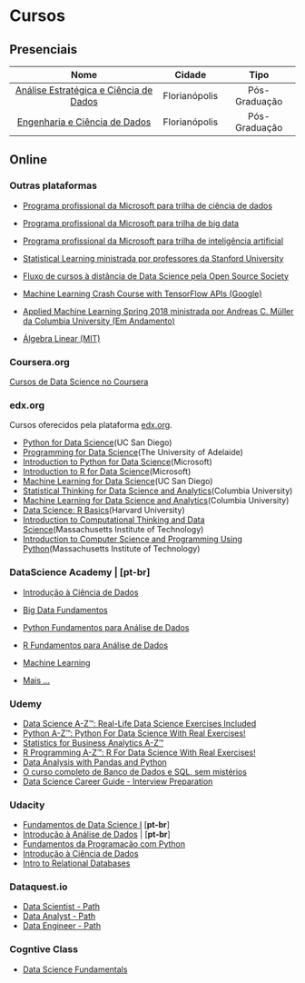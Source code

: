 # Cursos

## Presenciais

| Nome | Cidade | Tipo |
| :---: | :---: | :---: |
|[Análise Estratégica e Ciência de Dados](http://www.unisul.br/wps/portal/home/ensino/especializacao-e-mba/analise-estrategica-e-ciencia-de-dados-florianopolis/) | Florianópolis | Pós-Graduação | [**pt-br**]
|[Engenharia e Ciência de Dados](http://www.unisul.br/wps/portal/home/ensino/especializacao-e-mba/engenharia-e-ciencia-de-dados-florianopolis/?unidade=28) |  Florianópolis  | Pós-Graduação | [**pt-br**]



## Online

### Outras plataformas

  - [Programa profissional da Microsoft para trilha de ciência de dados](https://academy.microsoft.com/en-us/tracks/data-science/)

  - [Programa profissional da Microsoft para trilha de big data](https://academy.microsoft.com/en-us/tracks/big-data/)
  - [Programa profissional da Microsoft para trilha de inteligência artificial](https://academy.microsoft.com/en-us/tracks/artificial-intelligence/)
  - [Statistical Learning ministrada por professores da Stanford University](https://lagunita.stanford.edu/courses/HumanitiesSciences/StatLearning/Winter2016/about)
  - [Fluxo de cursos à distância de Data Science pela Open Source Society](https://github.com/open-source-society/data-science)
  - [Machine Learning Crash Course with TensorFlow APIs (Google)](https://developers.google.com/machine-learning/crash-course/)
  - [Applied Machine Learning Spring 2018 ministrada por Andreas C. Müller da Columbia University (Em Andamento)](http://www.cs.columbia.edu/~amueller/comsw4995s18/schedule/)
  - [Álgebra Linear (MIT)](https://ocw.mit.edu/courses/mathematics/18-06-linear-algebra-spring-2010/video-lectures/)

### Coursera.org

[Cursos de Data Science no Coursera](https://www.coursera.org/browse/data-science)

### edx.org
Cursos oferecidos pela plataforma [edx.org](https://www.edx.org/).

- [Python for Data Science](https://www.edx.org/course/python-data-science-uc-san-diegox-dse200x)(UC San Diego)
- [Programming for Data Science](https://www.edx.org/course/programming-data-science-adelaidex-programx)(The University of Adelaide)
- [Introduction to Python for Data Science](https://www.edx.org/course/introduction-python-data-science-microsoft-dat208x-7)(Microsoft)
- [Introduction to R for Data Science](https://www.edx.org/course/introduction-r-data-science-microsoft-dat204x-6)(Microsoft)
- [Machine Learning for Data Science](https://www.edx.org/course/machine-learning-data-science-uc-san-diegox-ds220x)(UC San Diego)
- [Statistical Thinking for Data Science and Analytics](https://www.edx.org/course/statistical-thinking-data-science-columbiax-ds101x-1)(Columbia University)
- [Machine Learning for Data Science and Analytics](https://www.edx.org/course/machine-learning-data-science-analytics-columbiax-ds102x-1)(Columbia University)
- [Data Science: R Basics](https://www.edx.org/course/data-science-r-basics-harvardx-ph125-1x)(Harvard University)
- [Introduction to Computational Thinking and Data Science](https://www.edx.org/course/introduction-computational-thinking-data-mitx-6-00-2x-6)(Massachusetts Institute of Technology)
- [Introduction to Computer Science and Programming Using Python](https://www.edx.org/course/introduction-computer-science-mitx-6-00-1x-11)(Massachusetts Institute of Technology)

### DataScience Academy | [**pt-br**]

  - [Introdução à Ciência de Dados](https://www.datascienceacademy.com.br/course?courseid=introduo--cincia-de-dados)

  - [Big Data Fundamentos](https://www.datascienceacademy.com.br/public-course?courseid=big-data-fundamentos)
  - [Python Fundamentos para Análise de Dados](https://www.datascienceacademy.com.br/public-course?courseid=python-fundamentos)
  - [R Fundamentos para Análise de Dados](https://www.datascienceacademy.com.br/public-course?courseid=r---fundamentos-para-anlise-de-dados)
  - [Machine Learning](https://www.datascienceacademy.com.br/public-course?courseid=machine-learning-engineer)
  - [Mais ...](https://www.datascienceacademy.com.br/)

### Udemy
  - [Data Science A-Z™: Real-Life Data Science Exercises Included](https://www.udemy.com/datascience/)
  - [Python A-Z™: Python For Data Science With Real Exercises!](https://www.udemy.com/python-coding/)
  - [Statistics for Business Analytics A-Z™](https://www.udemy.com/data-statistics/)
  - [R Programming A-Z™: R For Data Science With Real Exercises!](https://www.udemy.com/r-programming/)
  - [Data Analysis with Pandas and Python](https://www.udemy.com/data-analysis-with-pandas/)
  - [O curso completo de Banco de Dados e SQL, sem mistérios](https://www.udemy.com/bancos-de-dados-relacionais-basico-avancado/)
  - [Data Science Career Guide - Interview Preparation](https://www.udemy.com/data-science-career-guide-interview-preparation/)

### Udacity
  - [Fundamentos de Data Science I](https://br.udacity.com/course/fundamentos-data-science-i-python--nd110/) [**pt-br**]
  - [Introdução à Análise de Dados](https://br.udacity.com/course/intro-to-data-analysis--ud170/) | [**pt-br**]
  - [Fundamentos da Programação com Python](https://br.udacity.com/course/programming-foundations-with-python--ud036/)
  - [Introdução à Ciência de Dados](https://br.udacity.com/course/intro-to-data-science--ud359/)
  - [Intro to Relational Databases](https://br.udacity.com/course/intro-to-relational-databases--ud197/)

### Dataquest.io
  - [Data Scientist - Path](https://www.dataquest.io/path/data-scientist)
  - [Data Analyst - Path](https://www.dataquest.io/path/data-analyst)
  - [Data Engineer - Path](https://www.dataquest.io/path/data-engineer)

### Cogntive Class
  - [Data Science Fundamentals](https://cognitiveclass.ai/learn/data-science/)
